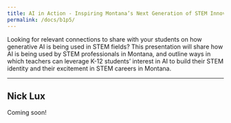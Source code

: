 ```yaml
---
title: AI in Action - Inspiring Montana’s Next Generation of STEM Innovators
permalink: /docs/b1p5/
---
```


Looking for relevant connections to share with your students on how generative AI is being used in STEM fields? This presentation will share how AI is being used by STEM professionals in Montana, and outline ways in which teachers can leverage K-12 students’ interest in AI to build their STEM identity and their excitement in STEM careers in Montana.

***

## Nick Lux

Coming soon!